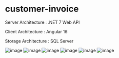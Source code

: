 ﻿# customer-invoice 

 Server Architecture  : .NET 7 Web API
 
 Client Architecture  : Angular 16
 
 Storage Architecture : SQL Server 
 
 ![image](https://github.com/okkartal/customer-invoice/assets/5641640/63401928-81b0-4207-862a-c24fde3e3506)
![image](https://github.com/okkartal/customer-invoice/assets/5641640/81116b2a-ed6f-4892-9475-92bdb1c447a6)
![image](https://github.com/okkartal/customer-invoice/assets/5641640/f4d97a51-d3d7-49f8-92ca-372e80b6faf3)
![image](https://github.com/okkartal/customer-invoice/assets/5641640/2edd2d8d-bdd2-4874-b07b-14feb63063fa)
![image](https://github.com/okkartal/customer-invoice/assets/5641640/b819cd7f-66d6-4233-9801-8bec3b416f85)
![image](https://github.com/okkartal/customer-invoice/assets/5641640/223c4677-ab69-4576-be81-7ecd082f46f9)
